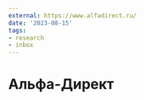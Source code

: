 ```yaml
---
external: https://www.alfadirect.ru/
date: '2023-08-15'
tags:
- research
- inbox
---
```


# Альфа-Директ
